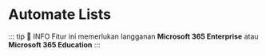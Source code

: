 # Automate Lists

::: tip 📢 INFO
Fitur ini memerlukan langganan **Microsoft 365 Enterprise** atau **Microsoft 365 Education**
:::